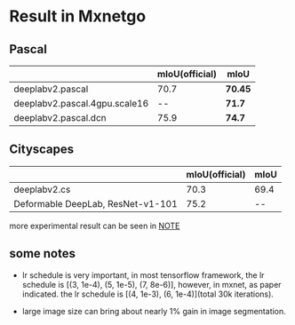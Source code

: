 # Result in Mxnetgo

## Pascal 
|                                   | mIoU(official) |  mIoU|
|-----------------------------------|------|------|
|deeplabv2.pascal| 70.7 |**70.45**|
|deeplabv2.pascal.4gpu.scale16|--|**71.7**|
|deeplabv2.pascal.dcn| 75.9 |  **74.7**|


## Cityscapes
|                                   | mIoU(official) | mIoU  |
|-----------------------------------|------|-------|
|deeplabv2.cs|70.3|69.4|
| Deformable DeepLab, ResNet-v1-101 | 75.2 |-- |


more experimental result can be seen in [NOTE](tmp/NOTE.md)


## some notes

* lr schedule is very important, in most tensorflow framework, the lr schedule is [(3, 1e-4), (5, 1e-5), (7, 8e-6)], however, in mxnet, as paper indicated. the lr schedule is [(4, 1e-3), (6, 1e-4)](total 30k iterations).

* large image size can bring about  nearly 1% gain in image segmentation.



